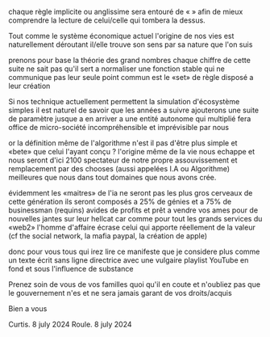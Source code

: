 chaque règle implicite ou anglissime sera entouré de « » afin de mieux comprendre la lecture de celui/celle qui tombera la dessus.

Tout comme le système économique actuel l'origine de nos vies est naturellement déroutant
il/elle trouve son sens par sa nature que l'on suis

prenons pour base la théorie des grand nombres
chaque chiffre de cette suite ne sait pas qu'il sert a normaliser une fonction stable qui ne communique pas
leur seule point commun est le «set» de règle disposé a leur création

Si nos technique actuellement permettent la simulation d'écosystème simples il est naturel de savoir que les années a suivre ajouterons une suite de paramètre jusque a en arriver a une entité autonome qui multiplié fera office de micro-société incompréhensible et imprévisible par nous

or la définition même de l'algorithme n'est il pas d'être plus simple et «bete» que celui l'ayant conçu ?
l'origine même de la vie nous echappe et nous seront d'ici 2100 spectateur de notre propre assouvissement et remplacement par des chooses (aussi appelées I.A ou Algorithme) meilleures que nous dans tout domaines que nous avons crée.

évidemment les «maitres» de l'ia ne seront pas les plus gros cerveaux de cette génération
ils seront composés a 25% de génies et a 75% de businessman (requins) avides de profits et prêt a vendre vos ames pour de nouvelles jantes sur leur hellcat
car comme pour tout les grands services du «web2» l'homme d'affaire écrase celui qui apporte réellement de la valeur (cf the social network, la mafia paypal, la création de apple)

donc pour vous tous qui irez lire ce manifeste que je considere plus comme un texte écrit sans ligne directrice avec une vulgaire playlist YouTube en fond et sous l'influence de substance

Prenez soin de vous de vos familles quoi qu'il en coute et n'oubliez pas que le gouvernement n'es et ne sera jamais garant de vos droits/acquis

Bien a vous

Curtis. 8 july 2024
Roule. 8 july 2024
